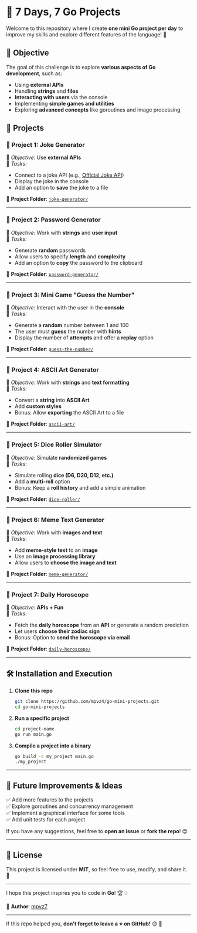 # 🚀 7 Days, 7 Go Projects  

Welcome to this repository where I create **one mini Go project per day** to improve my skills and explore different features of the language! 🎯  

## 📌 Objective  

The goal of this challenge is to explore **various aspects of Go development**, such as:  
- Using **external APIs**  
- Handling **strings** and **files**  
- **Interacting with users** via the console  
- Implementing **simple games and utilities**  
- Exploring **advanced concepts** like goroutines and image processing  

## 📅 Projects  

### **📍 Project 1: Joke Generator**  
🔹 *Objective*: Use **external APIs**  
🔹 *Tasks*:  
- Connect to a joke API (e.g., [Official Joke API](https://official-joke-api.appspot.com/))  
- Display the joke in the console  
- Add an option to **save** the joke to a file  

🔗 **Project Folder**: [`joke-generator/`](joke-generator/)  

---

### **📍 Project 2: Password Generator**  
🔹 *Objective*: Work with **strings** and **user input**  
🔹 *Tasks*:  
- Generate **random** passwords  
- Allow users to specify **length** and **complexity**  
- Add an option to **copy** the password to the clipboard  

🔗 **Project Folder**: [`password-generator/`](password-generator/)  

---

### **📍 Project 3: Mini Game "Guess the Number"**  
🔹 *Objective*: Interact with the user in the **console**  
🔹 *Tasks*:  
- Generate a **random** number between 1 and 100  
- The user must **guess** the number with **hints**  
- Display the number of **attempts** and offer a **replay** option  

🔗 **Project Folder**: [`guess-the-number/`](guess-the-number/)  

---

### **📍 Project 4: ASCII Art Generator**  
🔹 *Objective*: Work with **strings** and **text formatting**  
🔹 *Tasks*:  
- Convert a **string** into **ASCII Art**  
- Add **custom styles**  
- Bonus: Allow **exporting** the ASCII Art to a file  

🔗 **Project Folder**: [`ascii-art/`](ascii-art/)  

---

### **📍 Project 5: Dice Roller Simulator**  
🔹 *Objective*: Simulate **randomized games**  
🔹 *Tasks*:  
- Simulate rolling **dice (D6, D20, D12, etc.)**  
- Add a **multi-roll** option  
- Bonus: Keep a **roll history** and add a simple animation  

🔗 **Project Folder**: [`dice-roller/`](dice-roller/)  

---

### **📍 Project 6: Meme Text Generator**  
🔹 *Objective*: Work with **images and text**  
🔹 *Tasks*:  
- Add **meme-style text** to an **image**  
- Use an **image processing library**  
- Allow users to **choose the image and text**  

🔗 **Project Folder**: [`meme-generator/`](meme-generator/)  

---

### **📍 Project 7: Daily Horoscope**  
🔹 *Objective*: **APIs + Fun**  
🔹 *Tasks*:  
- Fetch the **daily horoscope** from an **API** or generate a random prediction  
- Let users **choose their zodiac sign**  
- Bonus: Option to **send the horoscope via email**  

🔗 **Project Folder**: [`daily-horoscope/`](daily-horoscope/)  

---

## 🛠️ Installation and Execution  

1. **Clone this repo**  
   ```bash
   git clone https://github.com/mpvz4/go-mini-projects.git
   cd go-mini-projects
   ```
2. **Run a specific project**  
   ```bash
   cd project-name
   go run main.go
   ```
3. **Compile a project into a binary**  
   ```bash
   go build -o my_project main.go
   ./my_project
   ```

---

## 🚀 Future Improvements & Ideas  

✅ Add more features to the projects  
✅ Explore goroutines and concurrency management  
✅ Implement a graphical interface for some tools  
✅ Add unit tests for each project  

If you have any suggestions, feel free to **open an issue** or **fork the repo**! 😊  

---

## 📜 License  

This project is licensed under **MIT**, so feel free to use, modify, and share it. 🚀  

---

I hope this project inspires you to code in **Go**! 🏆 💡  

📌 **Author**: [mpvz7](https://github.com/mpvz7)  

---

If this repo helped you, **don't forget to leave a ⭐ on GitHub!** 😊 🚀  
